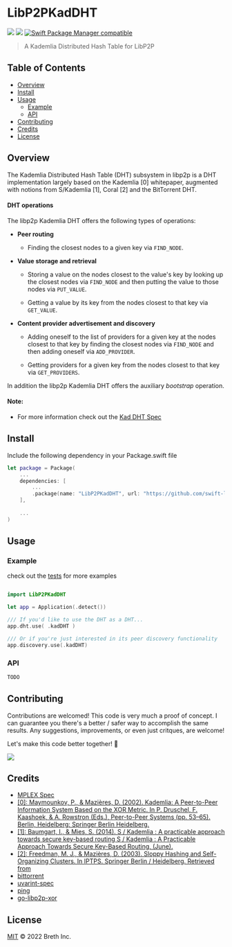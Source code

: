 # LibP2PKadDHT

[![](https://img.shields.io/badge/made%20by-Breth-blue.svg?style=flat-square)](https://breth.app)
[![](https://img.shields.io/badge/project-libp2p-yellow.svg?style=flat-square)](http://libp2p.io/)
[![Swift Package Manager compatible](https://img.shields.io/badge/SPM-compatible-blue.svg?style=flat-square)](https://github.com/apple/swift-package-manager)

> A Kademlia Distributed Hash Table for LibP2P

## Table of Contents

- [Overview](#overview)
- [Install](#install)
- [Usage](#usage)
  - [Example](#example)
  - [API](#api)
- [Contributing](#contributing)
- [Credits](#credits)
- [License](#license)

## Overview
The Kademlia Distributed Hash Table (DHT) subsystem in libp2p is a DHT implementation largely based on the Kademlia [0] whitepaper, augmented with notions from S/Kademlia [1], Coral [2] and the BitTorrent DHT.

#### DHT operations

The libp2p Kademlia DHT offers the following types of operations:

- **Peer routing**

  - Finding the closest nodes to a given key via `FIND_NODE`.

- **Value storage and retrieval**

  - Storing a value on the nodes closest to the value's key by looking up the
    closest nodes via `FIND_NODE` and then putting the value to those nodes via
    `PUT_VALUE`.

  - Getting a value by its key from the nodes closest to that key via
    `GET_VALUE`.

- **Content provider advertisement and discovery**

  - Adding oneself to the list of providers for a given key at the nodes closest
    to that key by finding the closest nodes via `FIND_NODE` and then adding
    oneself via `ADD_PROVIDER`.

  - Getting providers for a given key from the nodes closest to that key via
    `GET_PROVIDERS`.

In addition the libp2p Kademlia DHT offers the auxiliary _bootstrap_ operation.

#### Note:
- For more information check out the [Kad DHT Spec](https://github.com/libp2p/specs/blob/master/kad-dht/README.md)

## Install

Include the following dependency in your Package.swift file
```Swift
let package = Package(
    ...
    dependencies: [
        ...
        .package(name: "LibP2PKadDHT", url: "https://github.com/swift-libp2p/swift-libp2p-kad-dht.git", .upToNextMajor(from: "0.0.1"))
    ],
    
    ...
)
```

## Usage

### Example 
check out the [tests]() for more examples

```Swift

import LibP2PKadDHT

let app = Application(.detect())

/// If you'd like to use the DHT as a DHT...
app.dht.use( .kadDHT )

/// Or if you're just interested in its peer discovery functionality
app.discovery.use(.kadDHT)

```

### API
```Swift
TODO
```

## Contributing

Contributions are welcomed! This code is very much a proof of concept. I can guarantee you there's a better / safer way to accomplish the same results. Any suggestions, improvements, or even just critques, are welcome! 

Let's make this code better together! 🤝

[![](https://cdn.rawgit.com/jbenet/contribute-ipfs-gif/master/img/contribute.gif)](https://github.com/ipfs/community/blob/master/contributing.md)

## Credits

- [MPLEX Spec](https://github.com/libp2p/specs/blob/master/mplex/README.md) 
- [[0]: Maymounkov, P., & Mazières, D. (2002). Kademlia: A Peer-to-Peer Information System Based on the XOR Metric. In P. Druschel, F. Kaashoek, & A. Rowstron (Eds.), Peer-to-Peer Systems (pp. 53–65). Berlin, Heidelberg: Springer Berlin Heidelberg.](https://doi.org/10.1007/3-540-45748-8_5)
- [[1]: Baumgart, I., & Mies, S. (2014). S / Kademlia : A practicable approach towards secure key-based routing S / Kademlia : A Practicable Approach Towards Secure Key-Based Routing, (June).](https://doi.org/10.1109/ICPADS.2007.4447808)
- [[2]: Freedman, M. J., & Mazières, D. (2003). Sloppy Hashing and Self-Organizing Clusters. In IPTPS. Springer Berlin / Heidelberg. Retrieved from](www.coralcdn.org/docs/coral-iptps03.ps)
- [bittorrent](http://bittorrent.org/beps/bep_0005.html)
- [uvarint-spec](https://github.com/multiformats/unsigned-varint)
- [ping](https://github.com/libp2p/specs/issues/183)
- [go-libp2p-xor](https://github.com/libp2p/go-libp2p-xor)

## License

[MIT](LICENSE) © 2022 Breth Inc.

